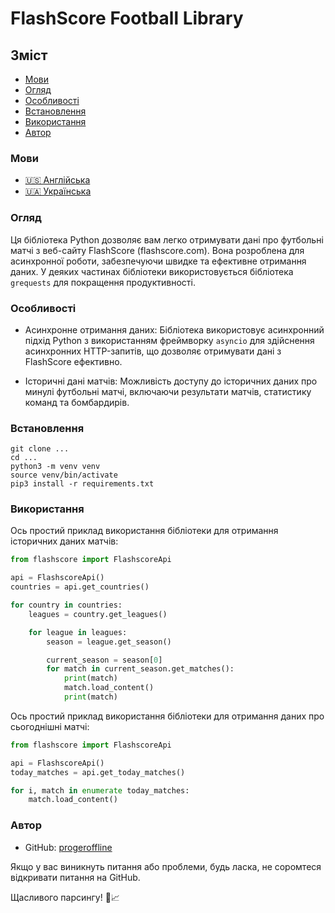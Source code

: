 # FlashScore Football Library

## Зміст

- [Мови](#мови)
- [Огляд](#огляд)
- [Особливості](#особливості)
- [Встановлення](#встановлення)
- [Використання](#використання)
- [Автор](#автор)

### Мови

- [🇺🇸 Англійська](README.md)
- [🇺🇦 Українська](README_UA.md)

### Огляд

Ця бібліотека Python дозволяє вам легко отримувати дані про футбольні матчі з веб-сайту FlashScore (flashscore.com). Вона розроблена для асинхронної роботи, забезпечуючи швидке та ефективне отримання даних. У деяких частинах бібліотеки використовується бібліотека `grequests` для покращення продуктивності.

### Особливості

- Асинхронне отримання даних: Бібліотека використовує асинхронний підхід Python з використанням фреймворку `asyncio` для здійснення асинхронних HTTP-запитів, що дозволяє отримувати дані з FlashScore ефективно.

- Історичні дані матчів: Можливість доступу до історичних даних про минулі футбольні матчі, включаючи результати матчів, статистику команд та бомбардирів.

### Встановлення

```shell
git clone ...
cd ...
python3 -m venv venv
source venv/bin/activate
pip3 install -r requirements.txt
```

### Використання

Ось простий приклад використання бібліотеки для отримання історичних даних матчів:

```python
from flashscore import FlashscoreApi

api = FlashscoreApi()
countries = api.get_countries()

for country in countries:
    leagues = country.get_leagues()

    for league in leagues:
        season = league.get_season()

        current_season = season[0]
        for match in current_season.get_matches():
            print(match)
            match.load_content()
            print(match)
```

Ось простий приклад використання бібліотеки для отримання даних про сьогоднішні матчі:

```python
from flashscore import FlashscoreApi

api = FlashscoreApi()
today_matches = api.get_today_matches()

for i, match in enumerate today_matches:
    match.load_content()
```

### Автор

- GitHub: [progeroffline](https://github.com/progeroffline)

Якщо у вас виникнуть питання або проблеми, будь ласка, не соромтеся відкривати питання на GitHub.

Щасливого парсингу! 🚀📈
